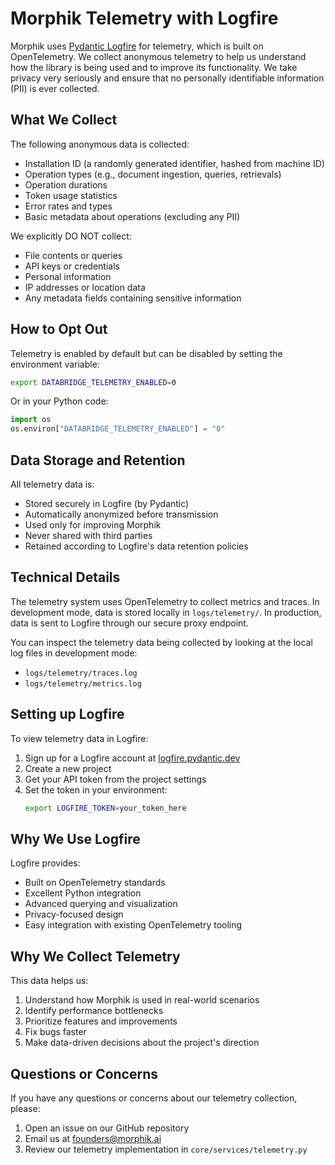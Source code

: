 # Morphik Telemetry with Logfire

Morphik uses [Pydantic Logfire](https://logfire.pydantic.dev) for telemetry, which is built on OpenTelemetry. We collect anonymous telemetry to help us understand how the library is being used and to improve its functionality. We take privacy very seriously and ensure that no personally identifiable information (PII) is ever collected.

## What We Collect

The following anonymous data is collected:

- Installation ID (a randomly generated identifier, hashed from machine ID)
- Operation types (e.g., document ingestion, queries, retrievals)
- Operation durations
- Token usage statistics
- Error rates and types
- Basic metadata about operations (excluding any PII)

We explicitly DO NOT collect:

- File contents or queries
- API keys or credentials
- Personal information
- IP addresses or location data
- Any metadata fields containing sensitive information

## How to Opt Out

Telemetry is enabled by default but can be disabled by setting the environment variable:

```bash
export DATABRIDGE_TELEMETRY_ENABLED=0
```

Or in your Python code:

```python
import os
os.environ["DATABRIDGE_TELEMETRY_ENABLED"] = "0"
```

## Data Storage and Retention

All telemetry data is:
- Stored securely in Logfire (by Pydantic)
- Automatically anonymized before transmission
- Used only for improving Morphik
- Never shared with third parties
- Retained according to Logfire's data retention policies

## Technical Details

The telemetry system uses OpenTelemetry to collect metrics and traces. In development mode, data is stored locally in `logs/telemetry/`. In production, data is sent to Logfire through our secure proxy endpoint.

You can inspect the telemetry data being collected by looking at the local log files in development mode:
- `logs/telemetry/traces.log`
- `logs/telemetry/metrics.log`

## Setting up Logfire

To view telemetry data in Logfire:

1. Sign up for a Logfire account at [logfire.pydantic.dev](https://logfire.pydantic.dev)
2. Create a new project
3. Get your API token from the project settings
4. Set the token in your environment:
   ```bash
   export LOGFIRE_TOKEN=your_token_here
   ```

## Why We Use Logfire

Logfire provides:
- Built on OpenTelemetry standards
- Excellent Python integration
- Advanced querying and visualization
- Privacy-focused design
- Easy integration with existing OpenTelemetry tooling

## Why We Collect Telemetry

This data helps us:
1. Understand how Morphik is used in real-world scenarios
2. Identify performance bottlenecks
3. Prioritize features and improvements
4. Fix bugs faster
5. Make data-driven decisions about the project's direction

## Questions or Concerns

If you have any questions or concerns about our telemetry collection, please:
1. Open an issue on our GitHub repository
2. Email us at founders@morphik.ai
3. Review our telemetry implementation in `core/services/telemetry.py`
